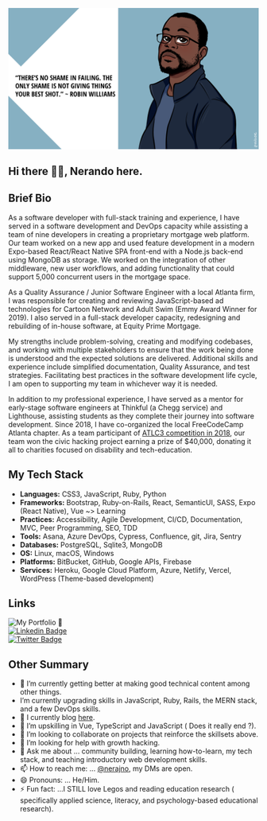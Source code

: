 


![my banner](https://github.com/Nerajno/nerajno/blob/master/banner.png)

## Hi there ✋🏽, Nerando here. 

## Brief Bio 
As a software developer with full-stack training and experience, I have served in a software development and  DevOps capacity while assisting a team of nine developers in creating a proprietary mortgage web platform. Our team worked on a new app and  used feature development in a modern Expo-based React/React Native SPA front-end with a Node.js back-end using MongoDB as storage. We worked on the integration of other middleware, new user workflows, and adding functionality that could support 5,000 concurrent users in the mortgage space.

As a Quality Assurance / Junior Software Engineer with a local Atlanta firm, I was responsible for creating and reviewing JavaScript-based ad technologies for Cartoon Network and Adult Swim (Emmy Award Winner for 2019). I also served in a full-stack developer capacity, redesigning and rebuilding  of in-house software, at Equity Prime Mortgage. 

My strengths include problem-solving, creating and modifying codebases, and working with multiple stakeholders to ensure that the work being done is understood and the expected solutions are delivered. Additional skills and experience include simplified documentation, Quality Assurance, and test strategies. Facilitating best practices in the software development life cycle, I am open to supporting my team in whichever way it is needed.

In addition to my professional experience, I have served as a mentor for early-stage software engineers at Thinkful (a Chegg service) and Lighthouse, assisting students as they complete their journey into software development. Since 2018, I have co-organized the local FreeCodeCamp Atlanta chapter. As a team participant of [ATLC3 competition in 2018](https://medium.com/paratransit-pal/paratransit-pal-won-40-000-at-at-ts-atlanta-civic-coding-challenge-and-gave-it-all-to-charity-30bba157d92d), our team won the civic hacking project earning a prize of $40,000, donating it all to charities focused on disability and tech-education.

## My Tech Stack 
- **Languages:** CSS3, JavaScript, Ruby, Python
- **Frameworks:** Bootstrap, Ruby-on-Rails, React, SemanticUI, SASS, Expo (React Native), Vue ~> Learning
- **Practices:** Accessibility, Agile Development, CI/CD, Documentation, MVC, Peer Programming, SEO, TDD
- **Tools:** Asana, Azure DevOps, Cypress, Confluence, git, Jira, Sentry 
- **Databases:** PostgreSQL, Sqlite3, MongoDB 
- **OS:** Linux, macOS, Windows 
- **Platforms:** BitBucket, GitHub, Google APIs, Firebase 
- **Services:** Heroku, Google Cloud Platform, Azure, Netlify, Vercel, WordPress (Theme-based development)


## Links ## 
![My Portfolio 💼 ](https://developindvlpr.com/)<br/>
[![Linkedin Badge](https://img.shields.io/badge/-LinkedIn-0e76a8?style=flat-square&logo=Linkedin&logoColor=white)](https://www.linkedin.com/in/nerando-johnson/)<br/>
[![Twitter Badge](https://img.shields.io/badge/-Twitter-00acee?style=flat-square&logo=Twitter&logoColor=white)](https://twitter.com/nerajno)

## Other Summary
- 🔭 I’m currently getting better at making good technical content among other things.
- I’m currently upgrading skills in JavaScript, Ruby, Rails, the MERN stack, and a few DevOps skills.
- 📝 I currently blog [here](https://dev.to/nerajno). 
- 🌱 I’m upskilling in Vue, TypeScript and JavaScript ( Does it really end ?).
- 👯 I’m looking to collaborate on projects that reinforce the skillsets above. 
- 🤔 I’m looking for help with growth hacking.
- 💬 Ask me about ... community building, learning how-to-learn, my tech stack, and teaching introductory web development skills.
- 📫 How to reach me: ...  [@nerajno](https://twitter.com/nerajno), my DMs are open.
- 😄 Pronouns: ... He/Him.
- ⚡ Fun fact: ...I STILL love Legos and reading education research ( specifically applied science, literacy, and psychology-based educational research). 


